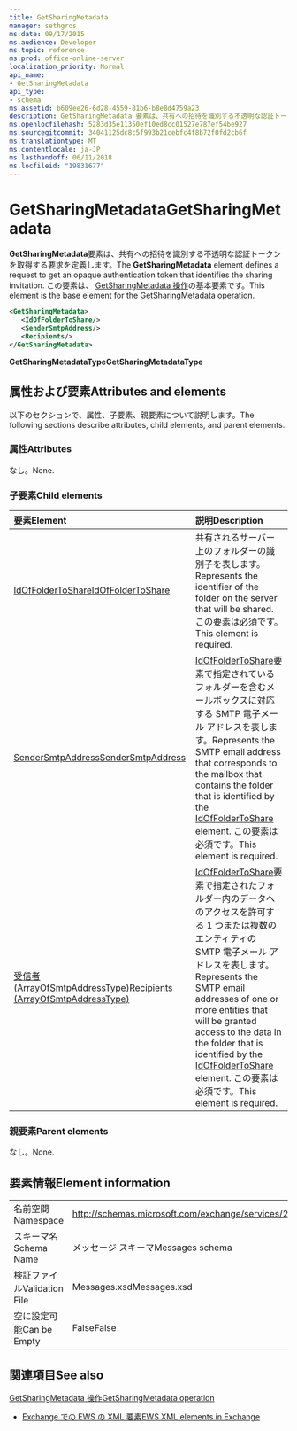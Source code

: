 ```yaml
---
title: GetSharingMetadata
manager: sethgros
ms.date: 09/17/2015
ms.audience: Developer
ms.topic: reference
ms.prod: office-online-server
localization_priority: Normal
api_name:
- GetSharingMetadata
api_type:
- schema
ms.assetid: b609ee26-6d28-4559-81b6-b8e8d4759a23
description: GetSharingMetadata 要素は、共有への招待を識別する不透明な認証トークンを取得する要求を定義します。 この要素は、GetSharingMetadata 操作の基本要素です。
ms.openlocfilehash: 5283d35e11350ef10ed8cc01527e787ef54be927
ms.sourcegitcommit: 34041125dc8c5f993b21cebfc4f8b72f0fd2cb6f
ms.translationtype: MT
ms.contentlocale: ja-JP
ms.lasthandoff: 06/11/2018
ms.locfileid: "19831677"
---
```

# <a name="getsharingmetadata"></a><span data-ttu-id="d5195-104">GetSharingMetadata</span><span class="sxs-lookup"><span data-stu-id="d5195-104">GetSharingMetadata</span></span>

<span data-ttu-id="d5195-105">**GetSharingMetadata**要素は、共有への招待を識別する不透明な認証トークンを取得する要求を定義します。</span><span class="sxs-lookup"><span data-stu-id="d5195-105">The **GetSharingMetadata** element defines a request to get an opaque authentication token that identifies the sharing invitation.</span></span> <span data-ttu-id="d5195-106">この要素は、 [GetSharingMetadata 操作](getsharingmetadata-operation.md)の基本要素です。</span><span class="sxs-lookup"><span data-stu-id="d5195-106">This element is the base element for the [GetSharingMetadata operation](getsharingmetadata-operation.md).</span></span>
  
```XML
<GetSharingMetadata>
   <IdOfFolderToShare/>
   <SenderSmtpAddress/>
   <Recipients/>
</GetSharingMetadata>
```

 <span data-ttu-id="d5195-107">**GetSharingMetadataType**</span><span class="sxs-lookup"><span data-stu-id="d5195-107">**GetSharingMetadataType**</span></span>
## <a name="attributes-and-elements"></a><span data-ttu-id="d5195-108">属性および要素</span><span class="sxs-lookup"><span data-stu-id="d5195-108">Attributes and elements</span></span>

<span data-ttu-id="d5195-109">以下のセクションで、属性、子要素、親要素について説明します。</span><span class="sxs-lookup"><span data-stu-id="d5195-109">The following sections describe attributes, child elements, and parent elements.</span></span>
  
### <a name="attributes"></a><span data-ttu-id="d5195-110">属性</span><span class="sxs-lookup"><span data-stu-id="d5195-110">Attributes</span></span>

<span data-ttu-id="d5195-111">なし。</span><span class="sxs-lookup"><span data-stu-id="d5195-111">None.</span></span>
  
### <a name="child-elements"></a><span data-ttu-id="d5195-112">子要素</span><span class="sxs-lookup"><span data-stu-id="d5195-112">Child elements</span></span>

|<span data-ttu-id="d5195-113">**要素**</span><span class="sxs-lookup"><span data-stu-id="d5195-113">**Element**</span></span>|<span data-ttu-id="d5195-114">**説明**</span><span class="sxs-lookup"><span data-stu-id="d5195-114">**Description**</span></span>|
|:-----|:-----|
|[<span data-ttu-id="d5195-115">IdOfFolderToShare</span><span class="sxs-lookup"><span data-stu-id="d5195-115">IdOfFolderToShare</span></span>](idoffoldertoshare.md) <br/> |<span data-ttu-id="d5195-116">共有されるサーバー上のフォルダーの識別子を表します。</span><span class="sxs-lookup"><span data-stu-id="d5195-116">Represents the identifier of the folder on the server that will be shared.</span></span> <span data-ttu-id="d5195-117">この要素は必須です。</span><span class="sxs-lookup"><span data-stu-id="d5195-117">This element is required.</span></span>  <br/> |
|[<span data-ttu-id="d5195-118">SenderSmtpAddress</span><span class="sxs-lookup"><span data-stu-id="d5195-118">SenderSmtpAddress</span></span>](sendersmtpaddress.md) <br/> |<span data-ttu-id="d5195-119">[IdOfFolderToShare](idoffoldertoshare.md)要素で指定されているフォルダーを含むメールボックスに対応する SMTP 電子メール アドレスを表します。</span><span class="sxs-lookup"><span data-stu-id="d5195-119">Represents the SMTP email address that corresponds to the mailbox that contains the folder that is identified by the [IdOfFolderToShare](idoffoldertoshare.md) element.</span></span> <span data-ttu-id="d5195-120">この要素は必須です。</span><span class="sxs-lookup"><span data-stu-id="d5195-120">This element is required.</span></span>  <br/> |
|[<span data-ttu-id="d5195-121">受信者 (ArrayOfSmtpAddressType)</span><span class="sxs-lookup"><span data-stu-id="d5195-121">Recipients (ArrayOfSmtpAddressType)</span></span>](recipients-arrayofsmtpaddresstype.md) <br/> |<span data-ttu-id="d5195-122">[IdOfFolderToShare](idoffoldertoshare.md)要素で指定されたフォルダー内のデータへのアクセスを許可する 1 つまたは複数のエンティティの SMTP 電子メール アドレスを表します。</span><span class="sxs-lookup"><span data-stu-id="d5195-122">Represents the SMTP email addresses of one or more entities that will be granted access to the data in the folder that is identified by the [IdOfFolderToShare](idoffoldertoshare.md) element.</span></span> <span data-ttu-id="d5195-123">この要素は必須です。</span><span class="sxs-lookup"><span data-stu-id="d5195-123">This element is required.</span></span>  <br/> |
   
### <a name="parent-elements"></a><span data-ttu-id="d5195-124">親要素</span><span class="sxs-lookup"><span data-stu-id="d5195-124">Parent elements</span></span>

<span data-ttu-id="d5195-125">なし。</span><span class="sxs-lookup"><span data-stu-id="d5195-125">None.</span></span>
  
## <a name="element-information"></a><span data-ttu-id="d5195-126">要素情報</span><span class="sxs-lookup"><span data-stu-id="d5195-126">Element information</span></span>

|||
|:-----|:-----|
|<span data-ttu-id="d5195-127">名前空間</span><span class="sxs-lookup"><span data-stu-id="d5195-127">Namespace</span></span>  <br/> |http://schemas.microsoft.com/exchange/services/2006/messages  <br/> |
|<span data-ttu-id="d5195-128">スキーマ名</span><span class="sxs-lookup"><span data-stu-id="d5195-128">Schema Name</span></span>  <br/> |<span data-ttu-id="d5195-129">メッセージ スキーマ</span><span class="sxs-lookup"><span data-stu-id="d5195-129">Messages schema</span></span>  <br/> |
|<span data-ttu-id="d5195-130">検証ファイル</span><span class="sxs-lookup"><span data-stu-id="d5195-130">Validation File</span></span>  <br/> |<span data-ttu-id="d5195-131">Messages.xsd</span><span class="sxs-lookup"><span data-stu-id="d5195-131">Messages.xsd</span></span>  <br/> |
|<span data-ttu-id="d5195-132">空に設定可能</span><span class="sxs-lookup"><span data-stu-id="d5195-132">Can be Empty</span></span>  <br/> |<span data-ttu-id="d5195-133">False</span><span class="sxs-lookup"><span data-stu-id="d5195-133">False</span></span>  <br/> |
   
## <a name="see-also"></a><span data-ttu-id="d5195-134">関連項目</span><span class="sxs-lookup"><span data-stu-id="d5195-134">See also</span></span>



[<span data-ttu-id="d5195-135">GetSharingMetadata 操作</span><span class="sxs-lookup"><span data-stu-id="d5195-135">GetSharingMetadata operation</span></span>](getsharingmetadata-operation.md)


- [<span data-ttu-id="d5195-136">Exchange での EWS の XML 要素</span><span class="sxs-lookup"><span data-stu-id="d5195-136">EWS XML elements in Exchange</span></span>](ews-xml-elements-in-exchange.md)

